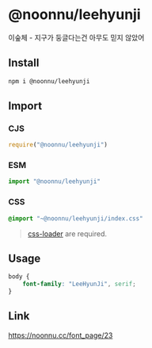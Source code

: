 # @noonnu/leehyunji
이숲체 - 지구가 둥글다는건 아무도 믿지 않았어

## Install
```sh
npm i @noonnu/leehyunji
```
## Import
### CJS
```js
require("@noonnu/leehyunji")
```
### ESM
```js
import "@noonnu/leehyunji"
```
### CSS 
```css
@import "~@noonnu/leehyunji/index.css"
```
> [css-loader](https://github.com/webpack-contrib/css-loader) are required.

## Usage
```css
body {
    font-family: "LeeHyunJi", serif;
}
```

## Link
https://noonnu.cc/font_page/23